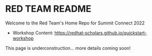 # RED TEAM README

Welcome to the Red Team's Home Repo for Summit Connect 2022

* Workshop Content: https://redhat-scholars.github.io/quickstart-workshop

This page is underconstruction...  more details coming soon!
